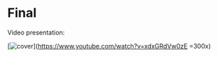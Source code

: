 # Final

Video presentation:

[![cover](https://cloud.githubusercontent.com/assets/14355257/22916172/cc324852-f2cc-11e6-9fe0-0fcbc9e9f0da.png)](https://www.youtube.com/watch?v=xdxGRdVw0zE =300x)
